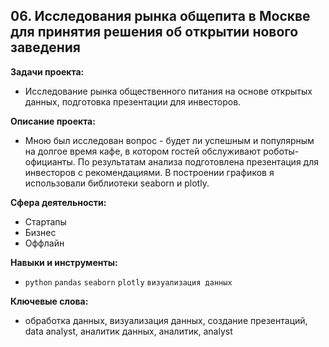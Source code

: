 ## **06. Исследования рынка общепита в Москве для принятия решения об открытии нового заведения**  

**Задачи проекта:**  
* Исследование рынка общественного питания на основе открытых данных, подготовка презентации для инвесторов.  

**Описание проекта:**  
* Мною был исследован вопрос - будет ли успешным и популярным на долгое время кафе, в котором гостей обслуживают роботы-официанты. По результатам анализа подготовлена презентация для инвесторов с рекомендациями. В построении графиков я использовали библиотеки seaborn и plotly.  

**Сфера деятельности:**  
* Стартапы
* Бизнес
* Оффлайн  

**Навыки и инструменты:**  
* `python` `pandas` `seaborn` `plotly` `визуализация данных`

**Ключевые слова:**  
* обработка данных, визуализация данных, создание презентаций, data analyst, аналитик данных, аналитик, analyst
